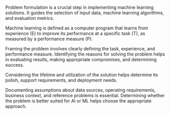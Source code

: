 Problem formulation is a crucial step in implementing machine learning solutions. It guides the selection of input data, machine learning algorithms, and evaluation metrics.

Machine learning is defined as a computer program that learns from experience (E) to improve its performance at a specific task (T), as measured by a performance measure (P).

Framing the problem involves clearly defining the task, experience, and performance measure. Identifying the reasons for solving the problem helps in evaluating results, making appropriate compromises, and determining success.

Considering the lifetime and utilization of the solution helps determine its polish, support requirements, and deployment needs. 

Documenting assumptions about data sources, operating requirements, business context, and reference problems is essential. Determining whether the problem is better suited for AI or ML helps choose the appropriate approach.
